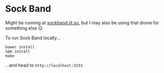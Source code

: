# Sock Band

Might be running at [sockband.jit.su](http://sockband.jit.su), but I may also be
using that drone for something else :wink:

To run Sock Band locally...

```
bower install
npm install
make
```

...and head to `http://localhost:3333`.
